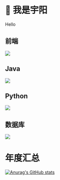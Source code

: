 # 👋 我是宇阳

Hello

## 前端
<p align="left">
  <a href="https://skillicons.dev">
    <img src="https://skillicons.dev/icons?i=html,css,javascript,scss,jquery,vue,nuxt,typescript,pinia" />
  </a>
</p>

## Java
<p align="left">
  <a href="https://skillicons.dev">
    <img src="https://skillicons.dev/icons?i=java,spring,docker" />
  </a>
</p>

## Python
<p align="left">
  <a href="https://skillicons.dev">
    <img src="https://skillicons.dev/icons?i=python,flask" />
  </a>
</p>

## 数据库
<p align="left">
  <a href="https://skillicons.dev">
    <img src="https://skillicons.dev/icons?i=mysql,redis" />
  </a>
</p>

# 年度汇总
[![Anurag's GitHub stats](https://github-readme-stats.vercel.app/api?username=LiuYuYang01)](https://github.com/anuraghazra/github-readme-stats)
